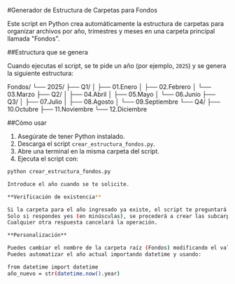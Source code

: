 #Generador de Estructura de Carpetas para Fondos

Este script en Python crea automáticamente la estructura de carpetas para organizar archivos por año, trimestres y meses en una carpeta principal llamada "Fondos".

##Estructura que se genera

Cuando ejecutas el script, se te pide un año (por ejemplo, `2025`) y se genera la siguiente estructura:

Fondos/
└── 2025/
├── Q1/
│ ├── 01.Enero
│ ├── 02.Febrero
│ └── 03.Marzo
├── Q2/
│ ├── 04.Abril
│ ├── 05.Mayo
│ └── 06.Junio
├── Q3/
│ ├── 07.Julio
│ ├── 08.Agosto
│ └── 09.Septiembre
└── Q4/
├── 10.Octubre
├── 11.Noviembre
└── 12.Diciembre


##Cómo usar

1. Asegúrate de tener Python instalado.
2. Descarga el script `crear_estructura_fondos.py`.
3. Abre una terminal en la misma carpeta del script.
4. Ejecuta el script con:

```bash
python crear_estructura_fondos.py

Introduce el año cuando se te solicite.

**Verificación de existencia**

Si la carpeta para el año ingresado ya existe, el script te preguntará si deseas continuar.
Solo si respondes yes (en minúsculas), se procederá a crear las subcarpetas que falten.
Cualquier otra respuesta cancelará la operación.

**Personalización**

Puedes cambiar el nombre de la carpeta raíz (Fondos) modificando el valor de ruta_base en el script.
Puedes automatizar el año actual importando datetime y usando:

from datetime import datetime
año_nuevo = str(datetime.now().year)


